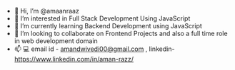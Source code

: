 - 👋 Hi, I’m @amaanraaz
- 👀 I’m interested in Full Stack Development Using JavaScript
- 🌱 I’m currently learning Backend Development using JavaScript
- 💞️ I’m looking to collaborate on Frontend Projects and also a full time role in web development domain
- 📫 💻 email id - amandwivedi00@gmail.com , linkedin- https://www.linkedin.com/in/aman-razz/

<!---
amaanraaz/amaanraaz is a ✨ special ✨ repository because its `README.md` (this file) appears on your GitHub profile.
You can click the Preview link to take a look at your changes.
--->
